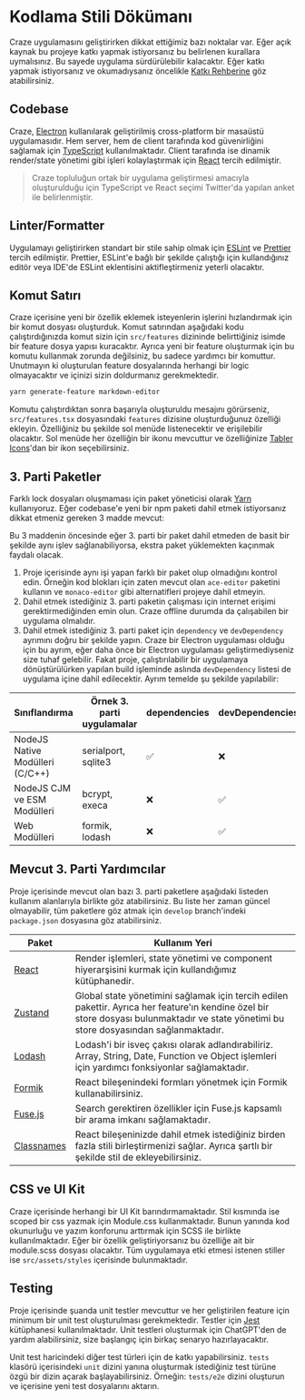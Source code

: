 # Kodlama Stili Dökümanı

Craze uygulamasını geliştirirken dikkat ettiğimiz bazı noktalar var. Eğer açık kaynak bu projeye katkı yapmak istiyorsanız bu belirlenen kurallara uymalısınız. Bu sayede uygulama sürdürülebilir kalacaktır. Eğer katkı yapmak istiyorsanız ve okumadıysanız öncelikle [Katkı Rehberine](/CONTRIBUTING-tr.md) göz atabilirsiniz.

## Codebase
Craze, [Electron](https://www.electronjs.org/) kullanılarak geliştirilmiş cross-platform bir masaüstü uygulamasıdır. Hem server, hem de client tarafında kod güvenirliğini sağlamak için [TypeScript](https://www.typescriptlang.org/) kullanılmaktadır. Client tarafında ise dinamik render/state yönetimi gibi işleri kolaylaştırmak için [React](https://reactjs.org/) tercih edilmiştir.

> Craze topluluğun ortak bir uygulama geliştirmesi amacıyla oluşturulduğu için TypeScript ve React seçimi Twitter'da yapılan anket ile belirlenmiştir.

## Linter/Formatter
Uygulamayı geliştirirken standart bir stile sahip olmak için [ESLint](https://eslint.org/) ve [Prettier](https://prettier.io/) tercih edilmiştir. Prettier, ESLint'e bağlı bir şekilde çalıştığı için kullandığınız editör veya IDE'de ESLint eklentisini aktifleştirmeniz yeterli olacaktır.


## Komut Satırı
Craze içerisine yeni bir özellik eklemek isteyenlerin işlerini hızlandırmak için bir komut dosyası oluşturduk. Komut satırından aşağıdaki kodu çalıştırdığınızda komut sizin için `src/features` dizininde belirttiğiniz isimde bir feature dosya yapısı kuracaktır. Ayrıca yeni bir feature oluşturmak için bu komutu kullanmak zorunda değilsiniz, bu sadece yardımcı bir komuttur. Unutmayın ki oluşturulan feature dosyalarında herhangi bir logic olmayacaktır ve içinizi sizin doldurmanız gerekmektedir.

```sh
yarn generate-feature markdown-editor
```

Komutu çalıştırdıktan sonra başarıyla oluşturuldu mesajını görürseniz, `src/features.tsx` dosyasındaki `features` dizisine oluşturduğunuz özelliği ekleyin. Özelliğiniz bu şekilde sol menüde listenecektir ve erişilebilir olacaktır. Sol menüde her özelliğin bir ikonu mevcuttur ve özelliğinize [Tabler Icons](https://tabler-icons.io/)'dan bir ikon seçebilirsiniz.


## 3. Parti Paketler
Farklı lock dosyaları oluşmaması için paket yöneticisi olarak [Yarn](https://yarnpkg.com/) kullanıyoruz. Eğer codebase'e yeni bir npm paketi dahil etmek istiyorsanız dikkat etmeniz gereken 3 madde mevcut:

Bu 3 maddenin öncesinde eğer 3. parti bir paket dahil etmeden de basit bir şekilde aynı işlev sağlanabiliyorsa, ekstra paket yüklemekten kaçınmak faydalı olacak.

1. Proje içerisinde aynı işi yapan farklı bir paket olup olmadığını kontrol edin. Örneğin kod blokları için zaten mevcut olan `ace-editor` paketini kullanın ve `monaco-editor` gibi alternatifleri projeye dahil etmeyin.
2. Dahil etmek istediğiniz 3. parti paketin çalışması için internet erişimi gerektirmediğinden emin olun. Craze offline durumda da çalışabilen bir uygulama olmalıdır.
3. Dahil etmek istediğiniz 3. parti paket için `dependency` ve `devDependency` ayrımını doğru bir şekilde yapın. Craze bir Electron uygulaması olduğu için bu ayrım, eğer daha önce bir Electron uygulaması geliştirmediyseniz size tuhaf gelebilir. Fakat proje, çalıştırılabilir bir uygulamaya dönüştürülürken yapılan build işleminde aslında `devDependency` listesi de uygulama içine dahil edilecektir. Ayrım temelde şu şekilde yapılabilir:


| Sınıflandırma | Örnek 3. parti uygulamalar | dependencies | devDependencies |
|--|--|--|--|
| NodeJS Native Modülleri (C/C++) | serialport, sqlite3 | ✅ | ❌ |
| NodeJS CJM ve ESM Modülleri | bcrypt, execa | ❌ | ✅ |
| Web Modülleri | formik, lodash | ❌ | ✅ |


## Mevcut 3. Parti Yardımcılar

Proje içerisinde mevcut olan bazı 3. parti paketlere aşağıdaki listeden kullanım alanlarıyla birlikte göz atabilirsiniz. Bu liste her zaman güncel olmayabilir, tüm paketlere göz atmak için `develop` branch'indeki `package.json` dosyasına göz atabilirsiniz.

| Paket | Kullanım Yeri |
|--|--|
| [React](https://reactjs.org/) | Render işlemleri, state yönetimi ve component hiyerarşisini kurmak için kullandığımız kütüphanedir. |
| [Zustand](https://github.com/pmndrs/zustand) | Global state yönetimini sağlamak için tercih edilen pakettir. Ayrıca her feature'ın kendine özel bir store dosyası bulunmaktadır ve state yönetimi bu store dosyasından sağlanmaktadır. |
| [Lodash](https://lodash.com/docs/) | Lodash'i bir isveç çakısı olarak adlandırabiliriz. Array, String, Date, Function ve Object işlemleri için yardımcı fonksiyonlar sağlamaktadır. |
| [Formik](https://formik.org/docs/overview) | React bileşenindeki formları yönetmek için Formik kullanabilirsiniz. |
| [Fuse.js](https://fusejs.io/) | Search gerektiren özellikler için Fuse.js kapsamlı bir arama imkanı sağlamaktadır. |
| [Classnames](https://www.npmjs.com/package/classnames) | React bileşeninizde dahil etmek istediğiniz birden fazla stili birleştirmenizi sağlar. Ayrıca şartlı bir şekilde stil de ekleyebilirsiniz. |


## CSS ve UI Kit
Craze içerisinde herhangi bir UI Kit barındırmamaktadır. Stil kısmında ise scoped bir css yazmak için Module.css kullanmaktadır. Bunun yanında kod okunurluğu ve yazım konforunu arttırmak için SCSS ile birlikte kullanılmaktadır. Eğer bir özellik geliştiriyorsanız bu özelliğe ait bir module.scss dosyası olacaktır. Tüm uygulamaya etki etmesi istenen stiller ise `src/assets/styles` içerisinde bulunmaktadır.


## Testing
Proje içerisinde şuanda unit testler mevcuttur ve her geliştirilen feature için minimum bir unit test oluşturulması gerekmektedir. Testler için [Jest](https://jestjs.io/) kütüphanesi kullanılmaktadır. Unit testleri oluşturmak için ChatGPT'den de yardım alabilirsiniz, size başlangıç için birkaç senaryo hazırlayacaktır.

Unit test haricindeki diğer test türleri için de katkı yapabilirsiniz. `tests` klasörü içerisindeki `unit` dizini yanına oluşturmak istediğiniz test türüne özgü bir dizin açarak başlayabilirsiniz. Örneğin: `tests/e2e` dizini oluşturun ve içerisine yeni test dosyalarını aktarın.
